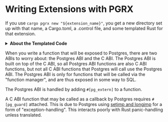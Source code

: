 # Writing Extensions with PGRX

<!-- TODO: write all of this -->

If you use `cargo pgrx new "${extension_name}"`, you get a new directory set up with that name,
a Cargo.toml, a .control file, and some templated Rust for that extension.

<details><summary><strong>About the Templated Code</strong></summary>

This templated code is pregenerated, so you don't need to worry about it.
However, if you are curious as to why it has to look a specific way:

Any pgrx extension will require you to add `pgrx` to your Cargo.toml and add this in the `lib.rs`:

```rust
pgrx::pg_module_magic!();
```

This generates a few functions that Postgres will call and use to identify your loaded extension.

</details>

When you write a function that will be exposed to Postgres, there are two ABIs to worry about:
the Postgres ABI and the C ABI. The Postgres ABI is built on top of the C ABI, so all Postgres
ABI functions are also C ABI functions, but not all C ABI functions that Postgres will call
use the Postgres ABI. The Postgres ABI is only for functions that will be called via the
"function manager", and are thus exposed in some way to SQL.

The Postgres ABI is handled by adding `#[pg_extern]` to a function.

A C ABI function that may be called as a callback by Postgres requires `#[pg_guard]` attached.
This is due to Postgres using [setjmp and longjmp](../pg-internal/setjmp-longjmp.md) for a
form of "exception-handling". This interacts poorly with Rust panic-handling unless translated.
